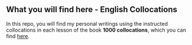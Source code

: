 ## What you will find here - English Collocations

In this repo, you will find my personal writings using the instructed collocations in each lesson of the book **1000 collocations**, which you can find [here](http://www.espressoenglish.net/).
